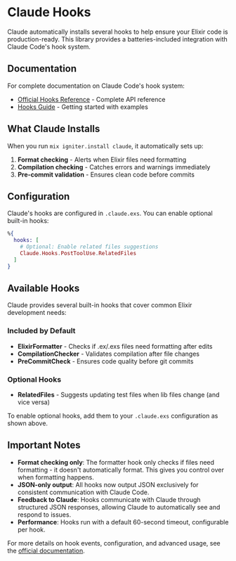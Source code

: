 # Claude Hooks

Claude automatically installs several hooks to help ensure your Elixir code is production-ready. This library provides a batteries-included integration with Claude Code's hook system.

## Documentation

For complete documentation on Claude Code's hook system:
- [Official Hooks Reference](https://docs.anthropic.com/en/docs/claude-code/hooks) - Complete API reference
- [Hooks Guide](https://docs.anthropic.com/en/docs/claude-code/hooks-guide) - Getting started with examples

## What Claude Installs

When you run `mix igniter.install claude`, it automatically sets up:

1. **Format checking** - Alerts when Elixir files need formatting
2. **Compilation checking** - Catches errors and warnings immediately  
3. **Pre-commit validation** - Ensures clean code before commits

## Configuration

Claude's hooks are configured in `.claude.exs`. You can enable optional built-in hooks:

```elixir
%{
  hooks: [
    # Optional: Enable related files suggestions
    Claude.Hooks.PostToolUse.RelatedFiles
  ]
}
```

## Available Hooks

Claude provides several built-in hooks that cover common Elixir development needs:

### Included by Default
- **ElixirFormatter** - Checks if .ex/.exs files need formatting after edits
- **CompilationChecker** - Validates compilation after file changes
- **PreCommitCheck** - Ensures code quality before git commits

### Optional Hooks
- **RelatedFiles** - Suggests updating test files when lib files change (and vice versa)

To enable optional hooks, add them to your `.claude.exs` configuration as shown above.

## Important Notes

- **Format checking only**: The formatter hook only checks if files need formatting - it doesn't automatically format. This gives you control over when formatting happens.
- **JSON-only output**: All hooks now output JSON exclusively for consistent communication with Claude Code.
- **Feedback to Claude**: Hooks communicate with Claude through structured JSON responses, allowing Claude to automatically see and respond to issues.
- **Performance**: Hooks run with a default 60-second timeout, configurable per hook.

For more details on hook events, configuration, and advanced usage, see the [official documentation](https://docs.anthropic.com/en/docs/claude-code/hooks).